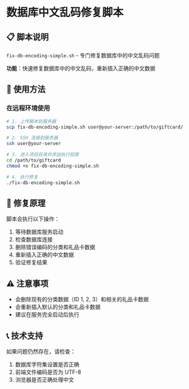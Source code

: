 # 数据库中文乱码修复脚本

## 📋 脚本说明

`fix-db-encoding-simple.sh` - 专门修复数据库中的中文乱码问题

**功能**：快速修复数据库中的中文乱码，重新插入正确的中文数据

## 🚀 使用方法

### 在远程环境使用

```bash
# 1. 上传脚本到服务器
scp fix-db-encoding-simple.sh user@your-server:/path/to/giftcard/

# 2. SSH 连接到服务器
ssh user@your-server

# 3. 进入项目目录并添加执行权限
cd /path/to/giftcard
chmod +x fix-db-encoding-simple.sh

# 4. 执行修复
./fix-db-encoding-simple.sh
```

## 🔧 修复原理

脚本会执行以下操作：
1. 等待数据库服务启动
2. 检查数据库连接
3. 删除错误编码的分类和礼品卡数据
4. 重新插入正确的中文数据
5. 验证修复结果

## ⚠️ 注意事项

- 会删除现有的分类数据（ID 1, 2, 3）和相关的礼品卡数据
- 会重新插入默认的分类和礼品卡数据
- 建议在服务完全启动后执行

## 📞 技术支持

如果问题仍然存在，请检查：
1. 数据库字符集设置是否正确
2. 前端文件编码是否为 UTF-8
3. 浏览器是否正确处理中文 